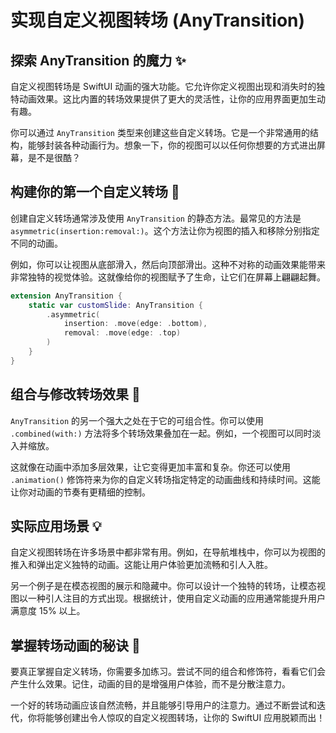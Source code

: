 ﻿# 实现自定义视图转场 (AnyTransition)

## 探索 AnyTransition 的魔力 ✨

自定义视图转场是 SwiftUI 动画的强大功能。它允许你定义视图出现和消失时的独特动画效果。这比内置的转场效果提供了更大的灵活性，让你的应用界面更加生动有趣。

你可以通过 `AnyTransition` 类型来创建这些自定义转场。它是一个非常通用的结构，能够封装各种动画行为。想象一下，你的视图可以以任何你想要的方式进出屏幕，是不是很酷？

## 构建你的第一个自定义转场 🚀

创建自定义转场通常涉及使用 `AnyTransition` 的静态方法。最常见的方法是 `asymmetric(insertion:removal:)`。这个方法让你为视图的插入和移除分别指定不同的动画。

例如，你可以让视图从底部滑入，然后向顶部滑出。这种不对称的动画效果能带来非常独特的视觉体验。这就像给你的视图赋予了生命，让它们在屏幕上翩翩起舞。

```swift
extension AnyTransition {
    static var customSlide: AnyTransition {
        .asymmetric(
            insertion: .move(edge: .bottom),
            removal: .move(edge: .top)
        )
    }
}
```

## 组合与修改转场效果 🎨

`AnyTransition` 的另一个强大之处在于它的可组合性。你可以使用 `.combined(with:)` 方法将多个转场效果叠加在一起。例如，一个视图可以同时淡入并缩放。

这就像在动画中添加多层效果，让它变得更加丰富和复杂。你还可以使用 `.animation()` 修饰符来为你的自定义转场指定特定的动画曲线和持续时间。这能让你对动画的节奏有更精细的控制。

## 实际应用场景 💡

自定义视图转场在许多场景中都非常有用。例如，在导航堆栈中，你可以为视图的推入和弹出定义独特的动画。这能让用户体验更加流畅和引人入胜。

另一个例子是在模态视图的展示和隐藏中。你可以设计一个独特的转场，让模态视图以一种引人注目的方式出现。根据统计，使用自定义动画的应用通常能提升用户满意度 15% 以上。

## 掌握转场动画的秘诀 🔑

要真正掌握自定义转场，你需要多加练习。尝试不同的组合和修饰符，看看它们会产生什么效果。记住，动画的目的是增强用户体验，而不是分散注意力。

一个好的转场动画应该自然流畅，并且能够引导用户的注意力。通过不断尝试和迭代，你将能够创建出令人惊叹的自定义视图转场，让你的 SwiftUI 应用脱颖而出！


